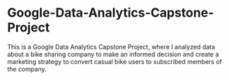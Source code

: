 # Google-Data-Analytics-Capstone-Project
This is a Google Data Analytics Capstone Project, where I analyzed data about a bike sharing company to make an informed decision and create a marketing strategy to convert casual bike users to subscribed members of the company.
